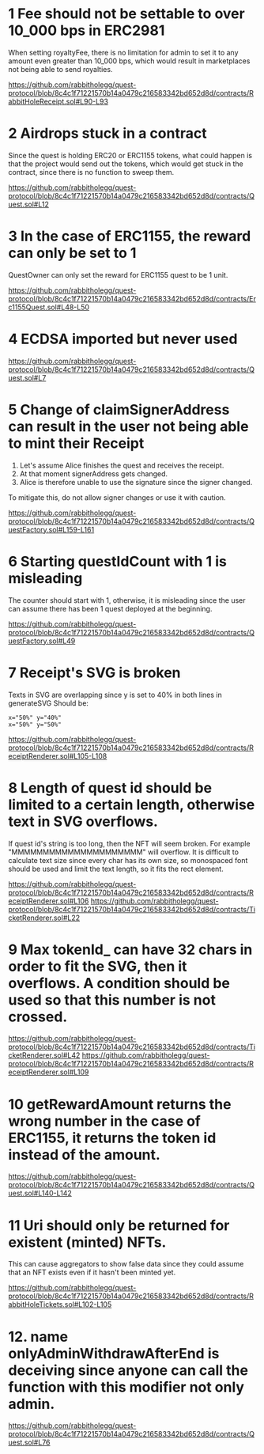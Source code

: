 # 1 Fee should not be settable to over 10_000 bps in ERC2981

When setting royaltyFee, there is no limitation for admin to set it to any amount even greater than 10_000 bps, which would result in marketplaces not being able to send royalties.

https://github.com/rabbitholegg/quest-protocol/blob/8c4c1f71221570b14a0479c216583342bd652d8d/contracts/RabbitHoleReceipt.sol#L90-L93

# 2 Airdrops stuck in a contract

Since the quest is holding ERC20 or ERC1155 tokens, what could happen is that the project would send out the tokens, which would get stuck in the contract, since there is no function to sweep them.

https://github.com/rabbitholegg/quest-protocol/blob/8c4c1f71221570b14a0479c216583342bd652d8d/contracts/Quest.sol#L12

# 3 In the case of ERC1155, the reward can only be set to 1

QuestOwner can only set the reward for ERC1155 quest to be 1 unit. 

https://github.com/rabbitholegg/quest-protocol/blob/8c4c1f71221570b14a0479c216583342bd652d8d/contracts/Erc1155Quest.sol#L48-L50

# 4 ECDSA imported but never used

https://github.com/rabbitholegg/quest-protocol/blob/8c4c1f71221570b14a0479c216583342bd652d8d/contracts/Quest.sol#L7

# 5 Change of claimSignerAddress can result in the user not being able to mint their Receipt

1. Let's assume Alice finishes the quest and receives the receipt. 
2. At that moment signerAddress gets changed.
3. Alice is therefore unable to use the signature since the signer changed.

To mitigate this, do not allow signer changes or use it with caution.

https://github.com/rabbitholegg/quest-protocol/blob/8c4c1f71221570b14a0479c216583342bd652d8d/contracts/QuestFactory.sol#L159-L161

# 6 Starting questIdCount with 1 is misleading

The counter should start with 1, otherwise, it is misleading since the user can assume there has been 1 quest deployed at the beginning.

https://github.com/rabbitholegg/quest-protocol/blob/8c4c1f71221570b14a0479c216583342bd652d8d/contracts/QuestFactory.sol#L49

# 7 Receipt's SVG is broken 

Texts in SVG are overlapping since y is set to 40% in both lines in generateSVG
Should be: 
```
x="50%" y="40%"
x="50%" y="50%"
```

https://github.com/rabbitholegg/quest-protocol/blob/8c4c1f71221570b14a0479c216583342bd652d8d/contracts/ReceiptRenderer.sol#L105-L108

# 8 Length of quest id should be limited to a certain length, otherwise text in SVG overflows.

If quest id's string is too long, then the NFT will seem broken. For example "MMMMMMMMMMMMMMMMMMMMM" will overflow. It is difficult to calculate text size since every char has its own size, so monospaced font should be used and limit the text length, so it fits the rect element.

https://github.com/rabbitholegg/quest-protocol/blob/8c4c1f71221570b14a0479c216583342bd652d8d/contracts/ReceiptRenderer.sol#L106
https://github.com/rabbitholegg/quest-protocol/blob/8c4c1f71221570b14a0479c216583342bd652d8d/contracts/TicketRenderer.sol#L22

# 9 Max tokenId_ can have 32 chars in order to fit the SVG, then it overflows. A condition should be used so that this number is not crossed.

https://github.com/rabbitholegg/quest-protocol/blob/8c4c1f71221570b14a0479c216583342bd652d8d/contracts/TicketRenderer.sol#L42
https://github.com/rabbitholegg/quest-protocol/blob/8c4c1f71221570b14a0479c216583342bd652d8d/contracts/ReceiptRenderer.sol#L109

# 10 getRewardAmount returns the wrong number in the case of ERC1155, it returns the token id instead of the amount.

https://github.com/rabbitholegg/quest-protocol/blob/8c4c1f71221570b14a0479c216583342bd652d8d/contracts/Quest.sol#L140-L142

# 11 Uri should only be returned for existent (minted) NFTs. 

This can cause aggregators to show false data since they could assume that an NFT exists even if it hasn't been minted yet.

https://github.com/rabbitholegg/quest-protocol/blob/8c4c1f71221570b14a0479c216583342bd652d8d/contracts/RabbitHoleTickets.sol#L102-L105

# 12. name onlyAdminWithdrawAfterEnd is deceiving since anyone can call the function with this modifier not only admin.

https://github.com/rabbitholegg/quest-protocol/blob/8c4c1f71221570b14a0479c216583342bd652d8d/contracts/Quest.sol#L76

